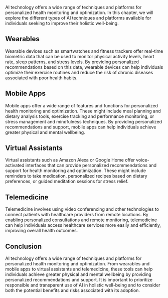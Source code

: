

AI technology offers a wide range of techniques and platforms for personalized health monitoring and optimization. In this chapter, we will explore the different types of AI techniques and platforms available for individuals seeking to improve their holistic well-being.

Wearables
---------

Wearable devices such as smartwatches and fitness trackers offer real-time biometric data that can be used to monitor physical activity levels, heart rate, sleep patterns, and stress levels. By providing personalized recommendations based on this data, wearable devices can help individuals optimize their exercise routines and reduce the risk of chronic diseases associated with poor health habits.

Mobile Apps
-----------

Mobile apps offer a wide range of features and functions for personalized health monitoring and optimization. These might include meal planning and dietary analysis tools, exercise tracking and performance monitoring, or stress management and mindfulness techniques. By providing personalized recommendations and support, mobile apps can help individuals achieve greater physical and mental wellbeing.

Virtual Assistants
------------------

Virtual assistants such as Amazon Alexa or Google Home offer voice-activated interfaces that can provide personalized recommendations and support for health monitoring and optimization. These might include reminders to take medication, personalized recipes based on dietary preferences, or guided meditation sessions for stress relief.

Telemedicine
------------

Telemedicine involves using video conferencing and other technologies to connect patients with healthcare providers from remote locations. By enabling personalized consultations and remote monitoring, telemedicine can help individuals access healthcare services more easily and efficiently, improving overall health outcomes.

Conclusion
----------

AI technology offers a wide range of techniques and platforms for personalized health monitoring and optimization. From wearables and mobile apps to virtual assistants and telemedicine, these tools can help individuals achieve greater physical and mental wellbeing by providing personalized recommendations and support. It is important to prioritize responsible and transparent use of AI in holistic well-being and to consider both the potential benefits and risks associated with its adoption.

